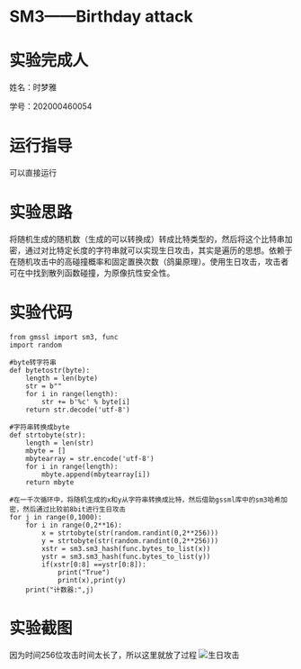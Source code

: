 # SM3——Birthday attack
# 实验完成人
姓名：时梦雅

学号：202000460054
# 运行指导
可以直接运行
# 实验思路
将随机生成的随机数（生成的可以转换成）转成比特类型的，然后将这个比特串加密，通过对比特定长度的字符串就可以实现生日攻击，其实是遍历的思想。依赖于在随机攻击中的高碰撞概率和固定置换次数（鸽巢原理）。使用生日攻击，攻击者可在中找到散列函数碰撞，为原像抗性安全性。
# 实验代码
    from gmssl import sm3, func
    import random
    
    #byte转字符串
    def bytetostr(byte):  
        length = len(byte)
        str = b""
        for i in range(length):
            str += b'%c' % byte[i]
        return str.decode('utf-8')
    
    #字符串转换成byte
    def strtobyte(str):  
        length = len(str)
        mbyte = []
        mbytearray = str.encode('utf-8')
        for i in range(length):
            mbyte.append(mbytearray[i])
        return mbyte
 
    #在一千次循环中，将随机生成的x和y从字符串转换成比特，然后借助gssml库中的sm3哈希加密，然后通过比较前8bit进行生日攻击
    for j in range(0,1000):
        for i in range(0,2**16):
            x = strtobyte(str(random.randint(0,2**256)))
            y = strtobyte(str(random.randint(0,2**256)))
            xstr = sm3.sm3_hash(func.bytes_to_list(x))
            ystr = sm3.sm3_hash(func.bytes_to_list(y))
            if(xstr[0:8] ==ystr[0:8]):
                print("True")
                print(x),print(y)
        print("计数器:",j)
# 实验截图
因为时间256位攻击时间太长了，所以这里就放了过程
![生日攻击](https://user-images.githubusercontent.com/109722365/181865217-4993f292-d608-44b2-8413-d1ead02ed475.png)

